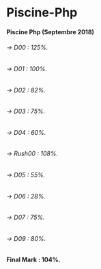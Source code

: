 # Piscine-Php
#### Piscine Php (Septembre 2018)
###### -> D00 :    125%.
###### -> D01 :    100%.
###### -> D02 :     82%.
###### -> D03 :     75%.
###### -> D04 :     60%.
###### -> Rush00 : 108%.
###### -> D05 :     55%.
###### -> D06 :     28%.
###### -> D07 :     75%.
###### -> D09 :     80%.
####  Final Mark : 104%.
